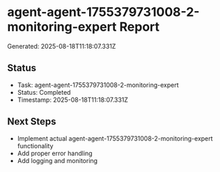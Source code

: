 # agent-agent-1755379731008-2-monitoring-expert Report

Generated: 2025-08-18T11:18:07.331Z

## Status
- Task: agent-agent-1755379731008-2-monitoring-expert
- Status: Completed
- Timestamp: 2025-08-18T11:18:07.331Z

## Next Steps
- Implement actual agent-agent-1755379731008-2-monitoring-expert functionality
- Add proper error handling
- Add logging and monitoring
